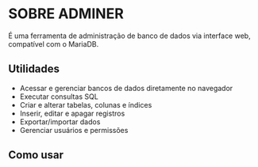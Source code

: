 # SOBRE ADMINER

É uma ferramenta de administração de banco de dados via interface web, compatível com o MariaDB.

## Utilidades

- Acessar e gerenciar bancos de dados diretamente no navegador
- Executar consultas SQL
- Criar e alterar tabelas, colunas e índices
- Inserir, editar e apagar registros
- Exportar/importar dados
- Gerenciar usuários e permissões

## Como usar

